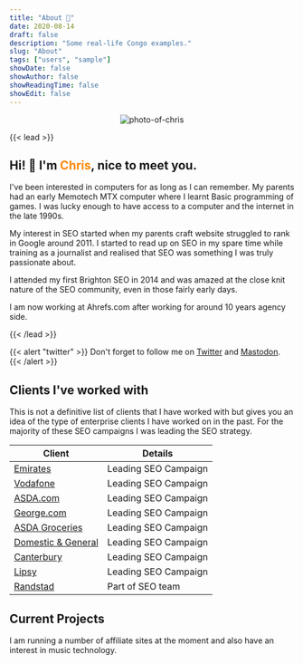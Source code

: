 ```yaml
---
title: "About 👨"
date: 2020-08-14
draft: false
description: "Some real-life Congo examples."
slug: "About"
tags: ["users", "sample"]
showDate: false
showAuthor: false
showReadingTime: false
showEdit: false
---
```

<center>

![photo-of-chris](/chris2.png)

</center>

{{< lead >}}

## Hi! :wave: I'm <span style="color: #FD8803">Chris</span>, nice to meet you.

I've been interested in computers for as long as I can remember.  My parents had an early Memotech MTX computer where I learnt Basic programming of games. I was lucky enough to have access to a computer and the internet in the late 1990s.

My interest in SEO started when my parents craft website struggled to rank in Google around 2011. I started to read up on SEO in my spare time while training as a journalist and realised that SEO was something I was truly passionate about.

I attended my first Brighton SEO in 2014 and was amazed at the close knit nature of the SEO community, even in those fairly early days.

I am now working at Ahrefs.com after working for around 10 years agency side.

{{< /lead >}}

{{< alert "twitter" >}}
Don't forget to follow me on [Twitter](https://twitter.com/chris_at_b449) and [Mastodon](https://seocommunity.social/@chrishaines).
{{< /alert >}}

## Clients I've worked with

This is not a definitive list of clients that I have worked with but gives you an idea of the type of enterprise clients I have worked on in the past.  For the majority of these SEO campaigns I was leading the SEO strategy.


| Client                                                                | Details                      |
| ---------------------------------------------------------------------- | ---------------------------- |
| [Emirates](#)                                                          | Leading SEO Campaign |
| [Vodafone](#)                                                          | Leading SEO Campaign                |
| [ASDA.com](#)                                                          | Leading SEO Campaign  |
| [George.com](#)                                                        | Leading SEO Campaign      |
| [ASDA Groceries](#)                                                    | Leading SEO Campaign       |
| [Domestic & General](#)                                                | Leading SEO Campaign       |
| [Canterbury](#)                                                        | Leading SEO Campaign       |
| [Lipsy](#)                                                             | Leading SEO Campaign       |
| [Randstad](#)                                                          | Part of SEO team             |



## Current Projects

I am running a number of affiliate sites at the moment and also have an interest in music technology.






